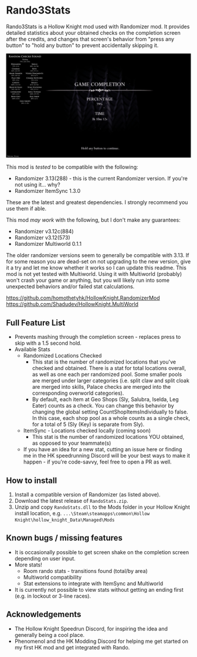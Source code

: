 # Rando3Stats
Rando3Stats is a Hollow Knight mod used with Randomizer mod. It provides detailed statistics about your obtained checks on the completion screen after the credits,
and changes that screen's behavior from "press any button" to "hold any button" to prevent accidentally skipping it.

![Image of the mod in action](/readme-assets/EndScreenV1.jpg)

This mod is *tested* to be compatible with the following:
* Randomizer 3.13(288) - this is the current Randomizer version. If you're not using it... why?
* Randomizer ItemSync 1.3.0

These are the latest and greatest dependencies. I strongly recommend you use them if able.

This mod *may work* with the following, but I don't make any guarantees:
* Randomizer v3.12c(884)
* Randomizer v3.12(573)
* Randomizer Multiworld 0.1.1

The older randomizer versions seem to generally be compatible with 3.13. If for some reason you are dead-set on not upgrading to the new version, give it a try and let me
know whether it works so I can update this readme. This mod is not yet tested with Multiworld. Using it with Multiworld (probably) won't crash your game or anything, but you will 
likely run into some unexpected behaviors and/or failed stat calculations.

https://github.com/homothetyhk/HollowKnight.RandomizerMod    
https://github.com/Shadudev/HollowKnight.MultiWorld

## Full Feature List

* Prevents mashing through the completion screen - replaces press to skip with a 1.5 second hold.
* Available Stats
  * Randomized Locations Checked
    * This stat is the number of randomized locations that you've checked and obtained. There is a
      stat for total locations overall, as well as one each per randomized pool. Some smaller pools are
      merged under larger categories (i.e. split claw and split cloak are merged into skills, Palace checks
      are merged into the corresponding overworld categories).
    * By default, each item at Geo Shops (Sly, Salubra, Iselda, Leg Eater) counts as a check. You can
      change this behavior by changing the global setting CountShopItemsIndividually to false. In this case,
      each shop pool as a whole counts as a single check, for a total of 5 (Sly (Key) is separate from Sly).
  * ItemSync - Locations checked locally (coming soon)
    * This stat is the number of randomized locations YOU obtained, as opposed to your teammate(s)
  * If you have an idea for a new stat, cutting an issue here or finding me in the HK speedrunning Discord
    will be your best ways to make it happen - if you're code-savvy, feel free to open a PR as well.

## How to install

1. Install a compatible version of Randomizer (as listed above).
2. Download the latest release of `RandoStats.zip`.
3. Unzip and copy `RandoStats.dll` to the Mods folder in your Hollow Knight install location, e.g.
   `...\Steam\steamapps\common\Hollow Knight\hollow_knight_Data\Managed\Mods`

## Known bugs / missing features

* It is occasionally possible to get screen shake on the completion screen depending on user input.
* More stats!
  * Room rando stats - transitions found (total/by area)
  * Multiworld compatibility
  * Stat extensions to integrate with ItemSync and Multiworld
* It is currently not possible to view stats without getting an ending first (e.g. in lockout or 3-line races).
  
## Acknowledgements

* The Hollow Knight Speedrun Discord, for inspiring the idea and generally being a cool place.
* Phenomenol and the HK Modding Discord for helping me get started on my first HK mod and get integrated
  with Rando.
